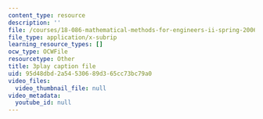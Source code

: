 ```yaml
---
content_type: resource
description: ''
file: /courses/18-086-mathematical-methods-for-engineers-ii-spring-2006/95d48dbd2a54530689d365cc73bc79a0_nlO9ci0kPLg.vtt
file_type: application/x-subrip
learning_resource_types: []
ocw_type: OCWFile
resourcetype: Other
title: 3play caption file
uid: 95d48dbd-2a54-5306-89d3-65cc73bc79a0
video_files:
  video_thumbnail_file: null
video_metadata:
  youtube_id: null
---
```

